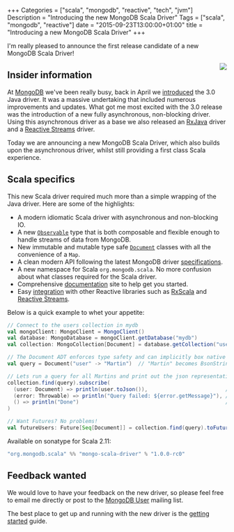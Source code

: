 +++
Categories = ["scala", "mongodb", "reactive", "tech", "jvm"]
Description = "Introducing the new MongoDB Scala Driver"
Tags = ["scala", "mongodb", "reactive"]
date = "2015-09-23T13:00:00+01:00"
title = "Introducing a new MongoDB Scala Driver"
+++

I'm really pleased to announce the first release candidate of a new MongoDB Scala Driver!

<img style="float:right;" src="http://mongodb.github.io/mongo-scala-driver/s/img/mongoScalaLogo.png">


## Insider information
At [MongoDB](http://mongodb.org/) we've been really busy, back in April we [introduced](https://www.mongodb.com/blog/post/introducing-30-java-driver) the 3.0 Java driver. It was a massive undertaking that included numerous improvements and updates. What got me most excited with the 3.0 release was the introduction of a new fully asynchronous, non-blocking driver. Using this asynchronous driver as a base we also released an [RxJava](mongodb.github.io/mongo-java-driver-rx) driver and a [Reactive Streams](http://mongodb.github.io/mongo-java-driver-reactivestreams) driver.

Today we are announcing a new MongoDB Scala Driver, which also builds upon the asynchronous driver, whilst still providing a first class Scala experience.

## Scala specifics

 This new Scala driver required much more than a simple wrapping of the Java driver. Here are some of the highlights:

  * A modern idiomatic Scala driver with asynchronous and non-blocking IO.
  * A new [`Observable`](http://mongodb.github.io/mongo-scala-driver/1.0/reference/observables/) type that is both composable and flexible enough to handle streams of data from MongoDB.
  * New immutable and mutable type safe [`Document`](http://mongodb.github.io/mongo-scala-driver/1.0/bson/documents/) classes with all the convenience of a `Map`.
  * A clean modern API following the latest MongoDB driver [specifications](https://github.com/mongodb/specifications).
  * A new namespace for Scala `org.mongodb.scala`. No more confusion about what classes required for the Scala driver.
  * Comprehensive [documentation](http://mongodb.github.io/mongo-scala-driver/) site to help get you started.
  * Easy [integration](http://mongodb.github.io/mongo-scala-driver/1.0/integrations/) with other Reactive libraries such as [RxScala](http://reactivex.io/rxscala/) and [Reactive Streams](http://www.reactive-streams.org/).

Below is a quick example to whet your appetite:

~~~scala
// Connect to the users collection in mydb
val mongoClient: MongoClient = MongoClient()
val database: MongoDatabase = mongoClient.getDatabase("mydb")
val collection: MongoCollection[Document] = database.getCollection("users")

// The Document ADT enforces type safety and can implicitly box native scala types to BSON types
val query = Document("user" -> "Martin")  // "Martin" becomes BsonString("Martin")

// Lets run a query for all Martins and print out the json representation of each document
collection.find(query).subscribe(
  (user: Document) => println(user.toJson()),                         // onNext
  (error: Throwable) => println("Query failed: ${error.getMessage}"), // onError
  () => println("Done")                                               // onComplete
)

// Want Futures? No problems!
val futureUsers: Future[Seq[Document]] = collection.find(query).toFuture()
~~~

Available on sonatype for Scala 2.11:

~~~scala
"org.mongodb.scala" %% "mongo-scala-driver" % "1.0.0-rc0"
~~~

## Feedback wanted

We would love to have your feedback on the new driver, so please feel free to email me directly or post to the [MongoDB User](https://groups.google.com/forum/#!forum/mongodb-user) mailing list.

The best place to get up and running with the new driver is the [getting started](http://mongodb.github.io/mongo-scala-driver/1.0/getting-started/) guide.
